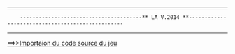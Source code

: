-----------------------------------------------------------------------------------------------------

        ---------------------------------------** LA V.2014 **-------------------------------------------------

-----------------------------------------------------------------------------------------------------


[==>>Importaion du code source du jeu](https://bitbucket.org/ppernelle/la-core4/wiki/Installation_SDK_JME3.md)